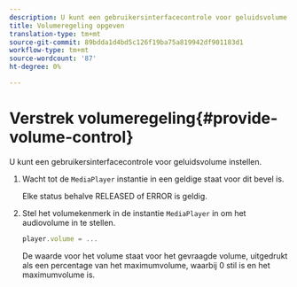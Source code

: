 ```yaml
---
description: U kunt een gebruikersinterfacecontrole voor geluidsvolume instellen.
title: Volumeregeling opgeven
translation-type: tm+mt
source-git-commit: 89bdda1d4bd5c126f19ba75a819942df901183d1
workflow-type: tm+mt
source-wordcount: '87'
ht-degree: 0%

---
```



# Verstrek volumeregeling{#provide-volume-control}

U kunt een gebruikersinterfacecontrole voor geluidsvolume instellen.

1. Wacht tot de `MediaPlayer` instantie in een geldige staat voor dit bevel is.

   Elke status behalve RELEASED of ERROR is geldig.
1. Stel het volumekenmerk in de instantie `MediaPlayer` in om het audiovolume in te stellen.

   ```js
   player.volume = ...
   ```

   De waarde voor het volume staat voor het gevraagde volume, uitgedrukt als een percentage van het maximumvolume, waarbij 0 stil is en het maximumvolume is.

